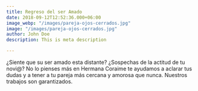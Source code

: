 ```yaml
---
title: Regreso del ser Amado
date: 2018-09-12T12:52:36.000+06:00
image_webp: "/images/pareja-ojos-cerrados.jpg"
image: "/images/pareja-ojos-cerrados.jpg"
author: John Doe
description: This is meta description

---
```

¿Siente que su ser amado esta distante? ¿Sospechas de la actitud de tu novi@? No lo pienses más en Hermana Coraime te ayudamos a aclarar tus dudas y a tener a tu pareja más cercana y amorosa que nunca. Nuestros trabajos son garantizados.